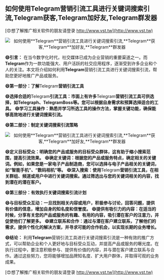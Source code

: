 ## **如何使用**Telegram**营销引流工具进行关键词搜索引流,**Telegram**获客,**Telegram**加好友,**Telegram**群发器**

[😍想了解推广相关软件的朋友请登录 http://www.vst.tw](http://www.vst.tw)

 <center><img src="https://vst.tw/MP4/tuiguang/png/5.png" alt="如何使用**Telegram**营销引流工具进行关键词搜索引流,**Telegram**获客,**Telegram**加好友,**Telegram**群发器"></center>

**😄引言：**
在当今数字化时代，社交媒体已成为企业营销的重要渠道之一。而**Telegram**作为一款功能强大、用户活跃的社交应用程序，逐渐受到许多企业和个人的关注。本文将介绍如何利用**Telegram**营销引流工具进行关键词搜索引流，帮助您更好地推广产品或服务。

**😄第一部分：了解**Telegram**营销引流工具**

**😄选择合适的**Telegram**引流工具：市面上有许多**Telegram**营销引流工具可供选择，如Telegraph、**Telegram**Boss等。您可以根据自身需求和预算选择适合的工具。**
**😄学习工具操作：熟悉并学习所选工具的操作方法，掌握关键功能，确保能够高效地进行关键词搜索引流。**

**😄第二部分：制定关键词搜索引流策略**

 <center><img src="https://vst.tw/MP4/tuiguang/png/1.png" alt="如何使用**Telegram**营销引流工具进行关键词搜索引流,**Telegram**获客,**Telegram**加好友,**Telegram**群发器"></center>

**😄定义目标受众：明确您的产品或服务的目标受众群体，这有助于缩小搜索范围，提高引流效果。**
**😄确定关键词：根据您的产品或服务特点，确定相关的关键词。例如，如果您是一家电子产品制造商，您可以选择与电子产品相关的关键词，如“智能手机”、“数码相机”等。**
**😄深入搜索：使用**Telegram**营销引流工具，在相关群组、频道或用户中进行关键词搜索。通过筛选出与您的关键词相关的内容，找到潜在的潜在客户。**

**😄第三部分：有效执行关键词搜索引流计划**

**😄与目标受众互动：一旦找到相关内容或用户，积极参与讨论，回答问题，提供有价值的信息，增加自身的知名度和信誉度。**
**😄提供有吸引力的内容：在适当的时候，分享有关您的产品或服务的有趣、有用的内容，吸引潜在客户的注意力，并促使他们了解更多。**
**😄建立联系和合作：通过与潜在客户建立联系，了解他们的需求，提供个性化的解决方案，并寻求可能的合作机会，以实现长期的业务增长。**

**😄结论：**
利用**Telegram**营销引流工具进行关键词搜索引流是一种有效的推广方式，可以帮助企业和个人更好地与目标受众互动，并提高产品或服务的曝光度。在执行过程中，要注意积极参与、提供有价值的内容，并与潜在客户建立联系与合作。通过这些努力，您将能够增加品牌知名度、扩大用户群体，并取得可观的业务成果。

[😍想了解推广相关软件的朋友请登录 http://www.vst.tw](http://www.vst.tw)



